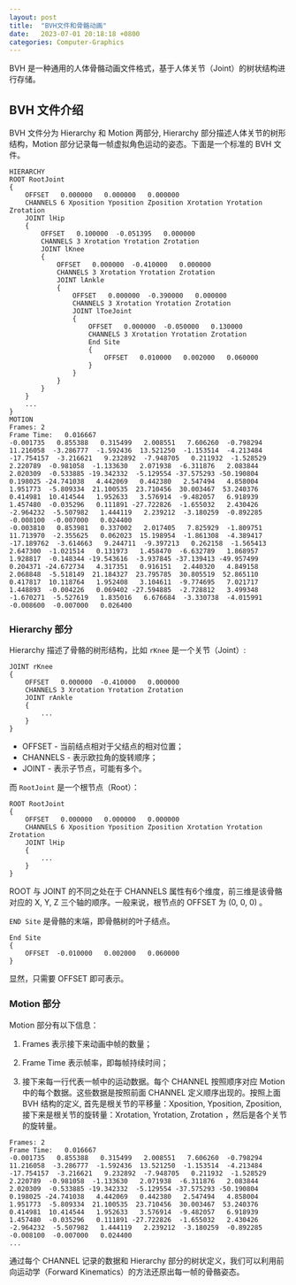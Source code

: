 ```yaml
---
layout: post
title:  "BVH文件和骨骼动画"
date:   2023-07-01 20:18:18 +0800
categories: Computer-Graphics
---
```


BVH 是一种通用的人体骨骼动画文件格式，基于人体关节（Joint）的树状结构进行存储。

## BVH 文件介绍

BVH 文件分为 Hierarchy 和 Motion 两部分, Hierarchy 部分描述人体关节的树形结构，Motion 部分记录每一帧虚拟角色运动的姿态。下面是一个标准的 BVH 文件。

```
HIERARCHY
ROOT RootJoint
{
    OFFSET   0.000000   0.000000   0.000000
    CHANNELS 6 Xposition Yposition Zposition Xrotation Yrotation Zrotation
    JOINT lHip
    {
        OFFSET   0.100000  -0.051395   0.000000
        CHANNELS 3 Xrotation Yrotation Zrotation
        JOINT lKnee
        {
            OFFSET   0.000000  -0.410000   0.000000
            CHANNELS 3 Xrotation Yrotation Zrotation
            JOINT lAnkle
            {
                OFFSET   0.000000  -0.390000   0.000000
                CHANNELS 3 Xrotation Yrotation Zrotation
                JOINT lToeJoint
                {
                    OFFSET   0.000000  -0.050000   0.130000
                    CHANNELS 3 Xrotation Yrotation Zrotation
                    End Site
                    {
                        OFFSET   0.010000   0.002000   0.060000
                    }
                }
            }
        }
    }
    ...
}
MOTION
Frames: 2
Frame Time:   0.016667
-0.001735   0.855388   0.315499   2.008551   7.606260  -0.798294  11.216058  -3.286777  -1.592436  13.521250  -1.153514  -4.213484 -17.754157  -3.216621   9.232892  -7.948705   0.211932  -1.528529   2.220789  -0.981058  -1.133630   2.071938  -6.311876   2.083844   2.020309  -0.533885 -19.342332  -5.129554 -37.575293 -50.190804   0.198025 -24.741038   4.442069   0.442380   2.547494   4.858004   1.951773  -5.809334  21.100535  23.710456  30.003467  53.240376   0.414981  10.414544   1.952633   3.576914  -9.482057   6.918939   1.457480  -0.035296   0.111891 -27.722826  -1.655032   2.430426  -2.964232  -5.507982   1.444119   2.239212  -3.180259  -0.892285  -0.008100  -0.007000   0.024400
-0.003810   0.853981   0.337002   2.017405   7.825929  -1.809751  11.713970  -2.355625   0.062023  15.198954  -1.861308  -4.389417 -17.189762  -3.614663   9.244711  -9.397213   0.262158  -1.565413   2.647300  -1.021514   0.131973   1.458470  -6.632789   1.868957   1.928817  -0.148344 -19.543616  -3.937845 -37.139413 -49.957499   0.204371 -24.672734   4.317351   0.916151   2.440320   4.849158   2.068848  -5.518149  21.184327  23.795785  30.805519  52.865110   0.417817  10.118764   1.952408   3.104611  -9.774695   7.021717   1.448893  -0.004226   0.069402 -27.594885  -2.728812   3.499348  -1.670271  -5.527619   1.835016   6.676684  -3.330738  -4.015991  -0.008600  -0.007000   0.026400
```

### Hierarchy 部分

Hierarchy 描述了骨骼的树形结构，比如 `rKnee` 是一个关节（Joint）:

```
JOINT rKnee
{
	OFFSET   0.000000  -0.410000   0.000000
	CHANNELS 3 Xrotation Yrotation Zrotation
	JOINT rAnkle
	{
   		...
	}
}
```

- OFFSET - 当前结点相对于父结点的相对位置；
- CHANNELS - 表示欧拉角的旋转顺序；
- JOINT - 表示子节点，可能有多个。

而 `RootJoint` 是一个根节点（Root）：

```
ROOT RootJoint
{
    OFFSET   0.000000   0.000000   0.000000
    CHANNELS 6 Xposition Yposition Zposition Xrotation Yrotation Zrotation
    JOINT lHip
    {
    	...
    }
}
```

ROOT 与 JOINT 的不同之处在于 CHANNELS 属性有6个维度，前三维是该骨骼对应的 X, Y, Z 三个轴的顺序。一般来说，根节点的 OFFSET 为 (0, 0, 0) 。

`END Site` 是骨骼的末端，即骨骼树的叶子结点。

```
End Site
{
	OFFSET  -0.010000   0.002000   0.060000
}
```

显然，只需要 OFFSET 即可表示。

### Motion 部分

Motion 部分有以下信息：

1. Frames 表示接下来动画中帧的数量；

2. Frame Time 表示帧率，即每帧持续时间；

3. 接下来每一行代表一帧中的运动数据。每个 CHANNEL 按照顺序对应 Motion 中的每个数据。这些数据是按照前面 CHANNEL 定义顺序出现的。按照上面 BVH 结构的定义, 首先是根关节的平移量：Xposition, Yposition, Zposition, 接下来是根关节的旋转量：Xrotation, Yrotation, Zrotation ，然后是各个关节的旋转量。

```
Frames: 2
Frame Time:   0.016667
-0.001735   0.855388   0.315499   2.008551   7.606260  -0.798294  11.216058  -3.286777  -1.592436  13.521250  -1.153514  -4.213484 -17.754157  -3.216621   9.232892  -7.948705   0.211932  -1.528529   2.220789  -0.981058  -1.133630   2.071938  -6.311876   2.083844   2.020309  -0.533885 -19.342332  -5.129554 -37.575293 -50.190804   0.198025 -24.741038   4.442069   0.442380   2.547494   4.858004   1.951773  -5.809334  21.100535  23.710456  30.003467  53.240376   0.414981  10.414544   1.952633   3.576914  -9.482057   6.918939   1.457480  -0.035296   0.111891 -27.722826  -1.655032   2.430426  -2.964232  -5.507982   1.444119   2.239212  -3.180259  -0.892285  -0.008100  -0.007000   0.024400
...
```

通过每个 CHANNEL 记录的数据和 Hierarchy 部分的树状定义，我们可以利用前向运动学（Forward Kinematics）的方法还原出每一帧的骨骼姿态。
